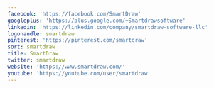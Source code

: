 ```yaml
---
facebook: 'https://facebook.com/SmartDraw'
googleplus: 'https://plus.google.com/+Smartdrawsoftware'
linkedin: 'https://linkedin.com/company/smartdraw-software-llc'
logohandle: smartdraw
pinterest: 'https://pinterest.com/smartdraw'
sort: smartdraw
title: SmartDraw
twitter: smartdraw
website: 'https://www.smartdraw.com/'
youtube: 'https://youtube.com/user/smartdraw'
---
```

